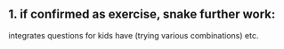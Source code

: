 ## 1. if confirmed as exercise, snake further work:
integrates questions for kids have (trying various combinations) etc.
